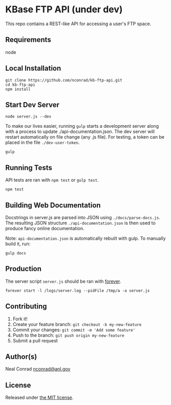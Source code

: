 
# KBase FTP API (under dev)

This repo contains a REST-like API for accessing a user's FTP space.


## Requirements

node


## Local Installation

```
git clone https://github.com/nconrad/kb-ftp-api.git
cd kb-ftp-api
npm install
```


## Start Dev Server

```
node server.js --dev
```

To make our lives easier, running `gulp` starts a development server along with a process to
update ./api-documentation.json.  The dev server will restart automatically on file change (any .js file).
For testing, a token can be placed in the file `./dev-user-token`.

```
gulp
```

## Running Tests

API tests are ran with `npm test` or `gulp test`.

```
npm test
```


## Building Web Documentation

Docstrings in server.js are parsed into JSON using `./docs/parse-docs.js`.
The resulting JSON structure `./api-documentation.json` is then used to produce
fancy online documentation.

Note: `api-documentation.json` is automatically rebuilt with gulp.
To manually build it, run:

```
gulp docs
```


## Production

The server script `server.js` should be ran with <a href="https://github.com/foreverjs/forever">forever</a>.

```
forever start -l /logs/server.log --pidFile /tmp/a -a server.js
```


## Contributing

1. Fork it!
2. Create your feature branch: `git checkout -b my-new-feature`
3. Commit your changes: `git commit -m 'Add some feature'`
4. Push to the branch: `git push origin my-new-feature`
5. Submit a pull request

## Author(s)

Neal Conrad <nconrad@anl.gov>


## License

Released under [the MIT license](https://github.com/nconrad/kb-ftp-api/blob/master/LICENSE).
